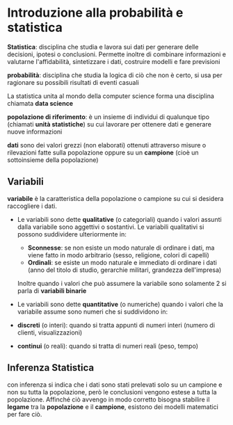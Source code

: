 ﻿# Introduzione alla probabilità e statistica

**Statistica**: disciplina che studia e lavora sui dati per generare delle decisioni, ipotesi o conclusioni. Permette inoltre di combinare informazioni e valutarne l'affidabilità, sintetizzare i dati, costruire modelli e fare previsioni

**probabilità**: disciplina che studia la logica di ciò che non è certo, si usa per ragionare su possibili risultati di eventi casuali

La statistica unita al mondo della computer science forma una disciplina chiamata **data science**

**popolazione di riferimento**: è un insieme di individui di qualunque tipo (chiamati **unità statistiche**) su cui lavorare per ottenere dati e generare nuove informazioni

**dati** sono dei valori grezzi (non elaborati) ottenuti attraverso misure o rilevazioni fatte sulla popolazione oppure su un **campione** (cioè un sottoinsieme della popolazione)


## Variabili

**variabile** è la caratteristica della popolazione o campione su cui si desidera raccogliere i dati.

- Le variabili sono dette **qualitative** (o categoriali) quando i valori assunti dalla variabile sono aggettivi o sostantivi. Le variabili qualitativi si possono suddividere ulteriormente in:

	- **Sconnesse**: se non esiste un modo naturale di ordinare i dati, ma viene fatto in modo arbitrario (sesso, religione, colori di capelli)
	- **Ordinali**: se esiste un modo naturale e immediato di ordinare i dati (anno del titolo di studio, gerarchie militari, grandezza dell'impresa)

	Inoltre quando i valori che può assumere la variabile sono solamente 2 si parla di **variabili binarie**
- Le variabili sono dette **quantitative** (o numeriche) quando i valori che la variabile assume sono numeri che si suddividono in:
- **discreti** (o interi): quando si tratta appunti di numeri interi (numero di clienti, visualizzazioni)
- **continui** (o reali): quando si tratta di numeri reali (peso, tempo)

## Inferenza Statistica

con inferenza si indica che i dati sono stati prelevati solo su un campione e non su tutta la popolazione, però le conclusioni vengono estese a tutta la popolazione.
Affinché ciò avvengo in modo corretto bisogna stabilire il **legame** tra la **popolazione** e il **campione**, esistono dei modelli matematici per fare ciò.

